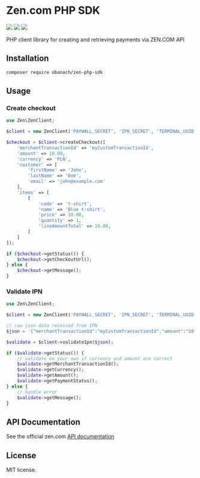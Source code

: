 # Zen.com PHP SDK
![](https://img.shields.io/packagist/dt/obanach/zen-php-sdk?style=for-the-badge)
![](https://img.shields.io/github/actions/workflow/status/obanach/zen-php-sdk/php.yml?style=for-the-badge)
![](https://img.shields.io/packagist/v/obanach/zen-php-sdk?style=for-the-badge)

PHP client library for creating and retrieving payments via ZEN.COM API

## Installation
```bash
composer require obanach/zen-php-sdk
```

## Usage
### Create checkout
```php
use Zen\ZenClient;

$client = new ZenClient('PAYWALL_SECRET', 'IPN_SECRET', 'TERMINAL_UUID');

$checkout = $client->createCheckout([
    'merchantTransactionId' => 'myCustomTransactionId',
    'amount' => 10.00,
    'currency' => 'PLN',
    'customer' => [
        'firstName' => 'John',
        'lastName' => 'Doe',
        'email' => 'john@example.com'
    ],
    'items' => [
        [
            'code' => 't-shirt',
            'name' => 'Blue t-shirt',
            'price' => 10.00,
            'quantity' => 1,
            'lineAmountTotal' => 10.00,
        ]
    ]
]);

if ($checkout->getStatus()) {
    $checkout->getCheckoutUrl();
} else {
    $checkout->getMessage();
}
```

### Validate IPN
```php
use Zen\ZenClient;

$client = new ZenClient('PAYWALL_SECRET', 'IPN_SECRET', 'TERMINAL_UUID');

// raw json data received from IPN
$json = '{"merchantTransactionId":"myCustomTransactionId","amount":"10.00","currency":"EUR","status":"PAID","hash":"5CD4255C8BEE2A45ADF57DA13CADCA406FF4C5D2A1046E5EF719890A8FB09807"}'

$validate = $client->validateIpn($json);

if ($validate->getStatus()) {
    // validate on your own if currency and amount are correct
    $validate->getMerchantTransactionId();
    $validate->getCurrency();
    $validate->getAmount();
    $validate->getPaymentStatus();
} else {
    // handle error
    $validate->getMessage();
}
```

## API Documentation
See the official zen.com [API documentation](https://www.zen.com/developer/)

## License
MIT license.